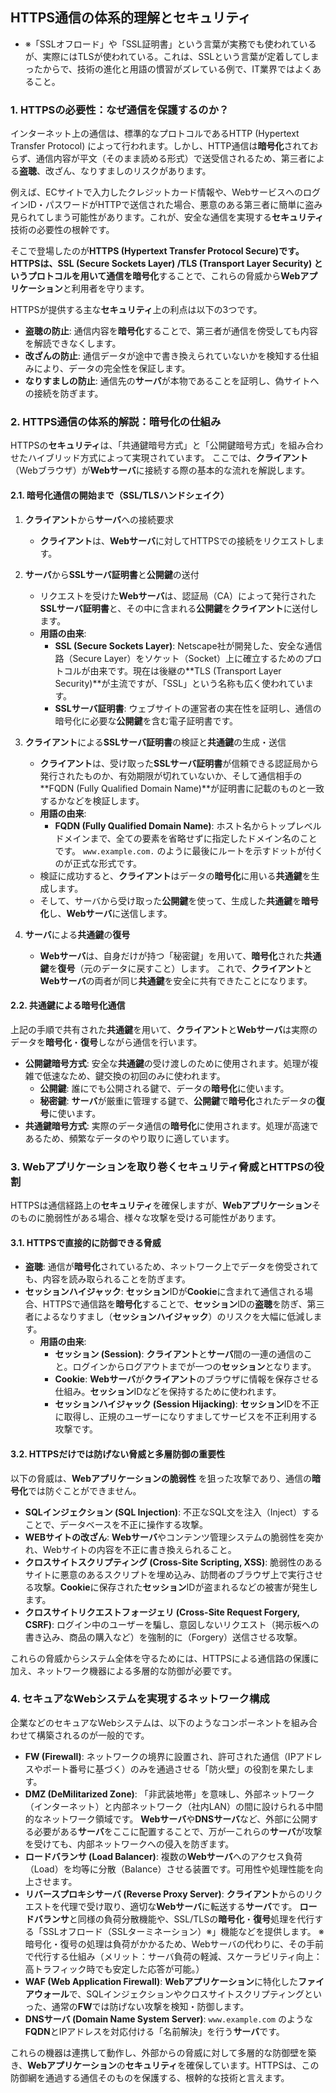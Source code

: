 ## HTTPS通信の体系的理解とセキュリティ

* ※「SSLオフロード」や「SSL証明書」という言葉が実務でも使われているが、実際にはTLSが使われている。これは、SSLという言葉が定着してしまったからで、技術の進化と用語の慣習がズレている例で、IT業界ではよくあること。

### 1. HTTPSの必要性：なぜ通信を保護するのか？

インターネット上の通信は、標準的なプロトコルであるHTTP (Hypertext Transfer Protocol) によって行われます。しかし、HTTP通信は**暗号化**されておらず、通信内容が平文（そのまま読める形式）で送受信されるため、第三者による**盗聴**、改ざん、なりすましのリスクがあります。

例えば、ECサイトで入力したクレジットカード情報や、WebサービスへのログインID・パスワードがHTTPで送信された場合、悪意のある第三者に簡単に盗み見られてしまう可能性があります。これが、安全な通信を実現する**セキュリティ**技術の必要性の根幹です。

そこで登場したのが**HTTPS (Hypertext Transfer Protocol Secure)**です。 HTTPSは、SSL (Secure Sockets Layer) /TLS (Transport Layer Security) というプロトコルを用いて通信を**暗号化**することで、これらの脅威から**Webアプリケーション**と利用者を守ります。

HTTPSが提供する主な**セキュリティ**上の利点は以下の3つです。

*   **盗聴の防止**: 通信内容を**暗号化**することで、第三者が通信を傍受しても内容を解読できなくします。
*   **改ざんの防止**: 通信データが途中で書き換えられていないかを検知する仕組みにより、データの完全性を保証します。
*   **なりすましの防止**: 通信先の**サーバ**が本物であることを証明し、偽サイトへの接続を防ぎます。

### 2. HTTPS通信の体系的解説：暗号化の仕組み

HTTPSの**セキュリティ**は、「共通鍵暗号方式」と「公開鍵暗号方式」を組み合わせたハイブリッド方式によって実現されています。 ここでは、**クライアント**（Webブラウザ）が**Webサーバ**に接続する際の基本的な流れを解説します。

#### 2.1. 暗号化通信の開始まで（SSL/TLSハンドシェイク）

1.  **クライアント**から**サーバ**への接続要求
    *   **クライアント**は、**Webサーバ**に対してHTTPSでの接続をリクエストします。

2.  **サーバ**から**SSLサーバ証明書**と**公開鍵**の送付
    *   リクエストを受けた**Webサーバ**は、認証局（CA）によって発行された**SSLサーバ証明書**と、その中に含まれる**公開鍵**を**クライアント**に送付します。
    *   **用語の由来**:
        *   **SSL (Secure Sockets Layer)**: Netscape社が開発した、安全な通信路（Secure Layer）をソケット（Socket）上に確立するためのプロトコルが由来です。現在は後継の**TLS (Transport Layer Security)**が主流ですが、「SSL」という名称も広く使われています。
        *   **SSLサーバ証明書**: ウェブサイトの運営者の実在性を証明し、通信の暗号化に必要な**公開鍵**を含む電子証明書です。

3.  **クライアント**による**SSLサーバ証明書**の検証と**共通鍵**の生成・送信
    *   **クライアント**は、受け取った**SSLサーバ証明書**が信頼できる認証局から発行されたものか、有効期限が切れていないか、そして通信相手の**FQDN (Fully Qualified Domain Name)**が証明書に記載のものと一致するかなどを検証します。
    *   **用語の由来**:
        *   **FQDN (Fully Qualified Domain Name)**: ホスト名からトップレベルドメインまで、全ての要素を省略せずに指定したドメイン名のことです。 `www.example.com.` のように最後にルートを示すドットが付くのが正式な形式です。
    *   検証に成功すると、**クライアント**はデータの**暗号化**に用いる**共通鍵**を生成します。
    *   そして、サーバから受け取った**公開鍵**を使って、生成した**共通鍵**を**暗号化**し、**Webサーバ**に送信します。

4.  **サーバ**による**共通鍵**の**復号**
    *   **Webサーバ**は、自身だけが持つ「秘密鍵」を用いて、**暗号化**された**共通鍵**を**復号**（元のデータに戻すこと）します。 これで、**クライアント**と**Webサーバ**の両者が同じ**共通鍵**を安全に共有できたことになります。

#### 2.2. 共通鍵による暗号化通信

上記の手順で共有された**共通鍵**を用いて、**クライアント**と**Webサーバ**は実際のデータを**暗号化**・**復号**しながら通信を行います。

*   **公開鍵暗号方式**: 安全な**共通鍵**の受け渡しのために使用されます。処理が複雑で低速なため、鍵交換の初回のみに使われます。
    *   **公開鍵**: 誰にでも公開される鍵で、データの**暗号化**に使います。
    *   **秘密鍵**: **サーバ**が厳重に管理する鍵で、**公開鍵**で**暗号化**されたデータの**復号**に使います。
*   **共通鍵暗号方式**: 実際のデータ通信の**暗号化**に使用されます。処理が高速であるため、頻繁なデータのやり取りに適しています。

### 3. Webアプリケーションを取り巻くセキュリティ脅威とHTTPSの役割

HTTPSは通信経路上の**セキュリティ**を確保しますが、**Webアプリケーション**そのものに脆弱性がある場合、様々な攻撃を受ける可能性があります。

#### 3.1. HTTPSで直接的に防御できる脅威

*   **盗聴**: 通信が**暗号化**されているため、ネットワーク上でデータを傍受されても、内容を読み取られることを防ぎます。
*   **セッションハイジャック**: **セッション**IDが**Cookie**に含まれて通信される場合、HTTPSで通信路を**暗号化**することで、**セッション**IDの**盗聴**を防ぎ、第三者によるなりすまし（**セッションハイジャック**）のリスクを大幅に低減します。
    *   **用語の由来**:
        *   **セッション (Session)**: **クライアント**と**サーバ**間の一連の通信のこと。ログインからログアウトまでが一つの**セッション**となります。
        *   **Cookie**: **Webサーバ**が**クライアント**のブラウザに情報を保存させる仕組み。**セッション**IDなどを保持するために使われます。
        *   **セッションハイジャック (Session Hijacking)**: **セッション**IDを不正に取得し、正規のユーザーになりすましてサービスを不正利用する攻撃です。

#### 3.2. HTTPSだけでは防げない脅威と多層防御の重要性

以下の脅威は、**Webアプリケーションの脆弱性** を狙った攻撃であり、通信の**暗号化**では防ぐことができません。

*   **SQLインジェクション (SQL Injection)**: 不正なSQL文を注入（Inject）することで、データベースを不正に操作する攻撃。
*   **WEBサイトの改ざん**: **Webサーバ**やコンテンツ管理システムの脆弱性を突かれ、Webサイトの内容を不正に書き換えられること。
*   **クロスサイトスクリプティング (Cross-Site Scripting, XSS)**: 脆弱性のあるサイトに悪意のあるスクリプトを埋め込み、訪問者のブラウザ上で実行させる攻撃。**Cookie**に保存された**セッション**IDが盗まれるなどの被害が発生します。
*   **クロスサイトリクエストフォージェリ (Cross-Site Request Forgery, CSRF)**: ログイン中のユーザーを騙し、意図しないリクエスト（掲示板への書き込み、商品の購入など）を強制的に（Forgery）送信させる攻撃。

これらの脅威からシステム全体を守るためには、HTTPSによる通信路の保護に加え、ネットワーク機器による多層的な防御が必要です。

### 4. セキュアなWebシステムを実現するネットワーク構成

企業などのセキュアなWebシステムは、以下のようなコンポーネントを組み合わせて構築されるのが一般的です。

*   **FW (Firewall)**: ネットワークの境界に設置され、許可された通信（IPアドレスやポート番号に基づく）のみを通過させる「防火壁」の役割を果たします。
*   **DMZ (DeMilitarized Zone)**: 「非武装地帯」を意味し、外部ネットワーク（インターネット）と内部ネットワーク（社内LAN）の間に設けられる中間的なネットワーク領域です。 **Webサーバ**や**DNSサーバ**など、外部に公開する必要がある**サーバ**をここに配置することで、万が一これらの**サーバ**が攻撃を受けても、内部ネットワークへの侵入を防ぎます。
*   **ロードバランサ (Load Balancer)**: 複数の**Webサーバ**へのアクセス負荷（Load）を均等に分散（Balance）させる装置です。可用性や処理性能を向上させます。
*   **リバースプロキシサーバ (Reverse Proxy Server)**: **クライアント**からのリクエストを代理で受け取り、適切な**Webサーバ**に転送する**サーバ**です。 **ロードバランサ**と同様の負荷分散機能や、SSL/TLSの**暗号化**・**復号**処理を代行する「SSLオフロード（SSLターミネーション）※」機能などを提供します。
※暗号化・復号の処理は負荷がかかるため、Webサーバの代わりに、その手前で代行する仕組み（メリット：サーバ負荷の軽減、スケーラビリティ向上：高トラフィック時でも安定した応答が可能。）
*   **WAF (Web Application Firewall)**: **Webアプリケーション**に特化した**ファイアウォール**で、SQLインジェクションやクロスサイトスクリプティングといった、通常の**FW**では防げない攻撃を検知・防御します。
*   **DNSサーバ (Domain Name System Server)**: `www.example.com` のような**FQDN**とIPアドレスを対応付ける「名前解決」を行う**サーバ**です。

これらの機器は連携して動作し、外部からの脅威に対して多層的な防御壁を築き、**Webアプリケーション**の**セキュリティ**を確保しています。HTTPSは、この防御網を通過する通信そのものを保護する、根幹的な技術と言えます。